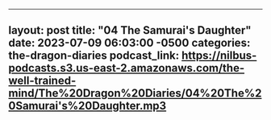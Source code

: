 
---
layout: post
title:  "04 The Samurai's Daughter"
date:   2023-07-09 06:03:00 -0500
categories: the-dragon-diaries
podcast_link: https://nilbus-podcasts.s3.us-east-2.amazonaws.com/the-well-trained-mind/The%20Dragon%20Diaries/04%20The%20Samurai's%20Daughter.mp3
---
